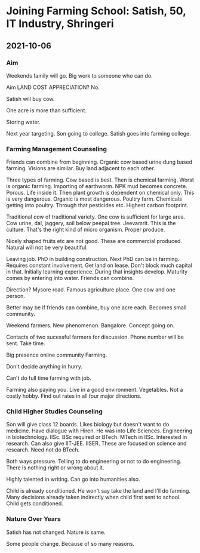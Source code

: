# Joining Farming School: Satish, 50, IT Industry, Shringeri

## 2021-10-06 

### Aim

Weekends family will go. Big work to someone who can do. 

Aim LAND COST APPRECIATION? No. 

Satish will buy cow. 

One acre is more than sufficient. 

Storing water. 

Next year targeting. Son going to college. Satish goes into farming college. 

### Farming Management Counseling

Friends can combine from beginning. Organic cow based urine dung based farming. Visions are similar. Buy land adjacent to each other.

Three types of farming. Cow based is best. Then is chemical farming. Worst is organic farming. Importing of earthworm.  NPK mud becomes concrete. Porous. Life inside it. Then plant growth is dependent on chemical only. This is very dangerous. Organic is most dangerous. Poultry farm. Chemicals getting into poultry. Through that pesticides etc. Highest carbon footprint.

Traditional cow of traditional variety. One cow is sufficient for large area. Cow urine, dal, jaggery, soil below peepal tree. Jeevamrit. This is the culture. That's the right kind of micro organism. Proper produce. 

Nicely shaped fruits etc are not good. These are commercial produced. Natural will not be very beautiful. 

Leaving job. PhD in building construction. Next PhD can be in farming. Requires constant involvement. Get land on lease. Don't block much capital in that. Initially learning experience. During that insights develop. Maturity comes by entering into water. Friends can combine. 

Direction? Mysore road. Famous agriculture place. One cow and one person. 

Better may be if friends can combine, buy one acre each. Becomes small community. 

Weekend farmers. New phenomenon. Bangalore. Concept going on. 

Contacts of two sucessful farmers for discussion. Phone number will be sent. Take time. 

Big presence online community Farming. 

Don't decide anything in hurry.

Can't do full time farming with job. 

Farming also paying you. Live in a good environment. Vegetables. Not a costly hobby. Find out rates in all four major directions. 

### Child Higher Studies Counseling 

Son will give class 12 boards. Likes biology but doesn't want to do medicine. Have dialogue with Hiren. He was into Life Sciences. Engineering in biotechnology. IISc. BSc required or BTech. MTech in IISc. Interested in research. Can also give IIT-JEE. IISER. These are focused on science and research. Need not do BTech. 

Both ways pressure. Telling to do engineering or not to do engineering. There is nothing right or wrong about it. 

Highly talented in writing. Can go into humanities also. 

Child is already conditioned. He won't say take the land and I'll do farming. 
Many decisions already taken indirectly when child first sent to school. Child gets conditioned. 

### Nature Over Years

Satish has not changed. Nature is same. 

Some people change. Because of so many reasons. 
